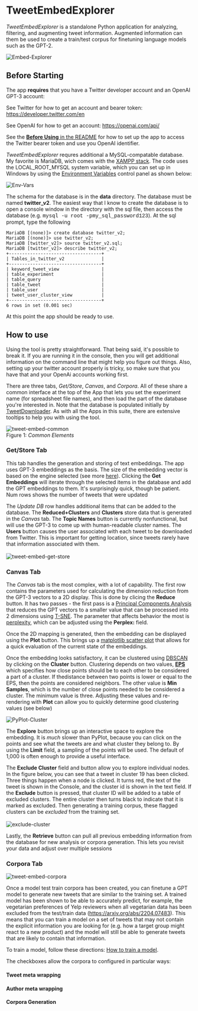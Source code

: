 # TweetEmbedExplorer

_TweetEmbedExplorer_ is a standalone Python application for analyzing, filtering, and augmenting tweet information. Augmented information can them be used to create a train/test corpus for finetuning language models such as the GPT-2.

![Embed-Explorer](../images/tweet_embed_explorer.png)

## Before Starting
The app **requires** that you have a Twitter developer account and an OpenAI GPT-3 account:

See Twitter for how to get an account and bearer token: https://developer.twitter.com/en

See OpenAI for how to get an account: https://openai.com/api/

See the [**Before Using** in the README](../README.md) for how to set up the app to access the Twitter bearer token and use you OpenAI identifier.  

_TweetEmbedExplorer_ requres additional a MySQL-compatable database. My favorite is MariaDB, wich comes with the [XAMPP stack](https://www.apachefriends.org/). The code uses the LOCAL_ROOT_MYSQL system variable, which you can set up in Windows by using the [Environment Variables](https://docs.oracle.com/en/database/oracle/machine-learning/oml4r/1.5.1/oread/creating-and-modifying-environment-variables-on-windows.html) control panel as shown below:

![Env-Vars](../images/mysql_env_variable.png)

The schema for the database is in the **data** directory. The database must be named **twitter_v2**. The easiest way that I know to create the database is to open a console window in the directory with the sql file, then access the database (e.g. <span style="font-family:Courier;">mysql -u root -pmy_sql_password123</span>). At the sql prompt, type the following

```
MariaDB [(none)]> create database twitter_v2;
MariaDB [(none)]> use twitter_v2;
MariaDB [twitter_v2]> source twitter_v2.sql;
MariaDB [twitter_v2]> describe twitter_v2;
+-----------------------------------+
| Tables_in_twitter_v2              |
+-----------------------------------+
| keyword_tweet_view                |
| table_experiment                  |
| table_query                       |
| table_tweet                       |
| table_user                        |
| tweet_user_cluster_view           |
+-----------------------------------+
6 rows in set (0.001 sec)
```

At this point the app should be ready to use.

## How to use

Using the tool is pretty straightforward. That being said, it's possible to break it. If you are running it in the console, then you will get additional information on the command line that might help you figure out things. Also, setting up your twitter account properly is tricky, so make sure that you have that and your OpenAi accounts working first.

There are three tabs, _Get/Store_, _Canvas_, and _Corpora_. All of these share a common interface at the top of the App that lets you set the experiment name (for spreadsheet file names), and then load the part of the database you're interested in. Note that the database is populated initially by [TweetDownloader](TweetDownloader.md). As with all the Apps in this suite, there are extensive tooltips to help you with using the tool.

![tweet-embed-common](../images/tweet_embed_common.png)
<br/>Figure 1: _Common Elements_

### Get/Store Tab

This tab handles the generation and storing of text embeddings. The app uses GPT-3 embeddings as the basis. The size of the embedding vector is based on the engine selected (see more [here](https://beta.openai.com/docs/guides/embeddings)). Clicking the **Get Embeddings** will iterate through the selected items in the database and add the GPT embeddings to them. It's surprisingly quick, though be patient. Num rows shows the number of tweets that were updated

The _Update DB_ row handles additional items that can be added to the database. The **Reduced+Clusters** and **Clusters** store data that is generated in the _Canvas_ tab. The **Topic Names** button is currently nonfunctional, but will use the GPT-3 to come up with human-readable cluster names. The **Users** button causes the user associated with each tweet to be downloaded from Twitter. This is important for getting location, since tweets rarely have that information associated with them.
<br/>
<br/>
![tweet-embed-get-store](../images/tweet_embed_get_store.png)

### Canvas Tab

The _Canvas_ tab is the most complex, with a lot of capability. The first row contains the parameters used for calculating the dimension reduction from the GPT-3 vectors to a 2D display. This is done by clicing the **Reduce** button. It has two passes - the first pass is a [Principal Components Analysis](https://scikit-learn.org/stable/modules/generated/sklearn.decomposition.PCA.html) that reduces the GPT vectors to a smaller value that can be processed into 2 dimensions using [T-SNE](https://scikit-learn.org/stable/modules/generated/sklearn.manifold.TSNE.html). The parameter that affects behavior the most is [perplexity](https://scikit-learn.org/stable/auto_examples/manifold/plot_t_sne_perplexity.html?highlight=perplexity), which can be adjusted using the **Perplex:** field.

Once the 2D mapping is generated, then the embedding can be displayed using the **Plot** button. This brings up a [matplotlib scatter plot](https://matplotlib.org/stable/api/_as_gen/matplotlib.pyplot.scatter.html) that allows for a quick evaluation of the current state of the embeddings.

Once the embedding looks satisfactory, it can be clustered using [DBSCAN](https://scikit-learn.org/stable/modules/generated/sklearn.cluster.DBSCAN.html)  by clicking on the **Cluster** button. Clustering depends on two values, [**EPS**](https://stats.stackexchange.com/questions/225655/what-is-the-interpretation-of-eps-parameter-in-dbscan-clustering) which specifies how close points should be to each other to be considered a part of a cluster. If thedistance between two points is lower or equal to the EPS, then the points are considered neighbors. The other value is **Min Samples**, which is the number of close points needed to be considered a cluster. The minimum value is three. Adjusting these values and re-rendering with **Plot** can allow you to quickly determine good clustering values (see below)

![PyPlot-Cluster](../images/pyplot_cluster.png)

The **Explore**  button brings up an interactive space to explore the embedding. It is _much_ slower than PyPlot, because you can click on the points and see what the tweets are and what cluster they belong to. By using the **Limit** field, a sampling of the points will be used. The default of 1,000 is often enough to provide a useful interface. 

The **Exclude Cluster** field and button allow you to explore individual nodes. In the figure below, you can see that a tweet in cluster 19 has been clicked. Three things happen when a node is clicked. It turns red, the text of the tweet is shown in the Console, and the cluster id is shown in the text field. If the **Exclude** button is pressed, that cluster ID will be added to a table of excluded clusters. The entire cluster then turns black to indicate that it is marked as excluded. Then generating a training corpus, these flagged clusters can be _excluded_ from the training set.
<br/>
<br/>
![exclude-cluster](../images/exclude.png)

Lastly, the **Retrieve** button can pull all previous embedding information from the database for new analysis or corpora generation. This lets you revisit your data and adjust over multiple sessions


### Corpora Tab

![tweet-embed-corpora](../images/tweet_embed_corpora.png)

Once a model test train corpora has been created, you can finetune a GPT model to generate new tweets that are similar to the training set. A trained model has been shown to be able to accurately predict, for example, the vegetarian preferences of Yelp reviewers when all vegetarian data has been excluded from the test/train data (https://arxiv.org/abs/2204.07483). This means that you can train a model on a set of tweets that may not contain the explicit information you are looking for (e.g. how a target group might react to a new product) and the model will still be able to generate tweets that are likely to contain that information.

To train a model, follow these directions: [How to train a model](../markup/model_train.md).

The checkboxes allow the corpora to configured in particular ways:

#### Tweet meta wrapping

#### Author meta wrapping

#### Corpora Generation



